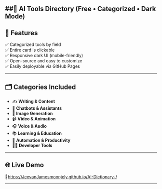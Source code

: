##🌌 AI Tools Directory 
(Free • Categorized • Dark Mode)
---

## 🚀 Features

✅ Categorized tools by field  
✅ Entire card is clickable  
✅ Responsive dark UI (mobile-friendly)  
✅ Open-source and easy to customize  
✅ Easily deployable via GitHub Pages

---

## 🗂️ Categories Included

- ✍️ **Writing & Content**
- 🧠 **Chatbots & Assistants**
- 🎨 **Image Generation**
- 📹 **Video & Animation**
- 🎧 **Voice & Audio**
- 📚 **Learning & Education**
- 🤖 **Automation & Productivity**
- 🧑‍💻 **Developer Tools**

---

## 🌐 Live Demo

🔗https://JeevanJamesmoonjely.github.io/AI-Dictionary-/

---
